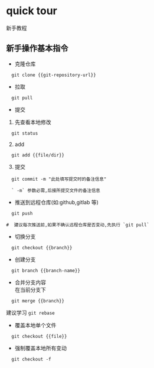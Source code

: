 # quick tour
新手教程

## 新手操作基本指令
- 克隆仓库
```
  git clone {{git-repository-url}}
```
- 拉取
```
  git pull
```
- 提交
1. 先查看本地修改
```
  git status
```
2. add
```
  git add {{file/dir}}
```
3. 提交
```
  git commit -m "此处填写提交时的备注信息"

  ` -m` 参数必需,后接所提交文件的备注信息
```
- 推送到远程仓库(如:github,gitlab 等)  
```
  git push

#  建议每次推送前,如果不确认远程仓库是否变动,先执行 `git pull`
```
- 切换分支
```
  git checkout {{branch}}
```
- 创建分支
```
  git branch {{branch-name}}
```
- 合并分支内容  
  在当前分支下
```
  git merge {{branch}}
```
  建议学习 `git rebase`
- 覆盖本地单个文件
```
  git checkout {{file}}
```
- 强制覆盖本地所有变动
```
  git checkout -f
```
